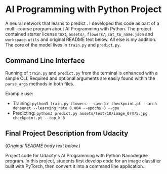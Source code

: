 # AI Programming with Python Project

A neural network that learns to predict . I developed this code as part of a multi-course program about AI Programming with Python. The project contained starter license text, `assets/`, `flowers/`, `cat_to_name.json` and `workspace-utils` and original README text below. All else is my addition. The core of the model lives in `train.py` and `predict.py`.

## Command Line Interface

Running of `train.py` and `predict.py` from the terminal is enhanced with a simple CLI. Required and optional arguments are easily found within the `parse_args` methods in both files.

Example use:
- Training: `python3 train.py flowers --savedir checkpoint.pt --arch densenet --learning_rate 0.004 --epochs 8 --gpu`
- Predicting: `python3 predict.py assets/test/10/image_07475.jpg checkpoint.pt --top_k 3`

## Final Project Description from Udacity

(_Original README body text below._)

Project code for Udacity's AI Programming with Python Nanodegree program. In this project, students first develop code for an image classifier built with PyTorch, then convert it into a command line application.
